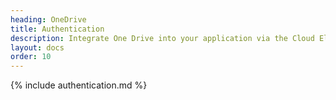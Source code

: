 ```yaml
---
heading: OneDrive
title: Authentication
description: Integrate One Drive into your application via the Cloud Elements APIs.
layout: docs
order: 10
---
```


{% include authentication.md %}
